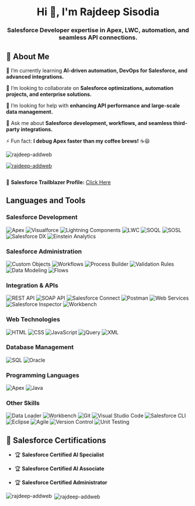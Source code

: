 <h1 align="center">Hi 👋, I'm Rajdeep Sisodia</h1>
<h3 align="center">Salesforce Developer expertise in Apex, LWC, automation, and seamless API connections.</h3>

## 🚀 About Me  
🌱 I’m currently learning **AI-driven automation, DevOps for Salesforce, and advanced integrations.**  

👯 I’m looking to collaborate on **Salesforce optimizations, automation projects, and enterprise solutions.**

🤝 I’m looking for help with **enhancing API performance and large-scale data management.**  

💬 Ask me about **Salesforce development, workflows, and seamless third-party integrations.**  

⚡ Fun fact: **I debug Apex faster than my coffee brews!** ☕😆  

<p align="left"> <img src="https://komarev.com/ghpvc/?username=rajdeep-addweb&label=Profile%20views&color=0e75b6&style=flat" alt="rajdeep-addweb" /> </p>

<p align="left"> <a href="https://github.com/ryo-ma/github-profile-trophy"><img src="https://github-profile-trophy.vercel.app/?username=rajdeep-addweb" alt="rajdeep-addweb" /></a> </p>

<p align="left"> <a href="https://twitter.com/" target="blank"><img src="https://img.shields.io/twitter/follow/?logo=twitter&style=for-the-badge" alt="" /></a> </p>

🔗 **Salesforce Trailblazer Profile:** [Click Here](https://www.salesforce.com/trailblazer/rajdeepsingh)

## Languages and Tools

### Salesforce Development  
![Apex](https://img.shields.io/badge/Apex-000000?style=for-the-badge&logo=salesforce&logoColor=white)  ![Visualforce](https://img.shields.io/badge/Visualforce-00A1E0?style=for-the-badge&logo=salesforce&logoColor=white)  ![Lightning Components](https://img.shields.io/badge/Lightning%20Components-0070D2?style=for-the-badge&logo=salesforce&logoColor=white)  ![LWC](https://img.shields.io/badge/LWC-00A1E0?style=for-the-badge&logo=salesforce&logoColor=white)  ![SOQL](https://img.shields.io/badge/SOQL-FF9900?style=for-the-badge&logo=database&logoColor=white)  ![SOSL](https://img.shields.io/badge/SOSL-FF9900?style=for-the-badge&logo=database&logoColor=white)  ![Salesforce DX](https://img.shields.io/badge/Salesforce%20DX-00A1E0?style=for-the-badge&logo=salesforce&logoColor=white)  ![Einstein Analytics](https://img.shields.io/badge/Einstein%20Analytics-005F9E?style=for-the-badge&logo=salesforce&logoColor=white)  

### Salesforce Administration  
![Custom Objects](https://img.shields.io/badge/Custom%20Objects-FF9900?style=for-the-badge&logo=database&logoColor=white)  ![Workflows](https://img.shields.io/badge/Workflows-0070D2?style=for-the-badge&logo=salesforce&logoColor=white)  ![Process Builder](https://img.shields.io/badge/Process%20Builder-00A1E0?style=for-the-badge&logo=salesforce&logoColor=white) ![Validation Rules](https://img.shields.io/badge/Validation%20Rules-FF5733?style=for-the-badge&logo=salesforce&logoColor=white) ![Data Modeling](https://img.shields.io/badge/Data%20Modeling-FF9900?style=for-the-badge&logo=database&logoColor=white)  ![Flows](https://img.shields.io/badge/Flows-00A1E0?style=for-the-badge&logo=salesforce&logoColor=white)  

### Integration & APIs  
![REST API](https://img.shields.io/badge/REST%20API-FF9900?style=for-the-badge&logo=api&logoColor=white)  ![SOAP API](https://img.shields.io/badge/SOAP%20API-0070D2?style=for-the-badge&logo=api&logoColor=white)  ![Salesforce Connect](https://img.shields.io/badge/Salesforce%20Connect-00A1E0?style=for-the-badge&logo=salesforce&logoColor=white)  ![Postman](https://img.shields.io/badge/Postman-FF6C37?style=for-the-badge&logo=postman&logoColor=white)  ![Web Services](https://img.shields.io/badge/Web%20Services-0070D2?style=for-the-badge&logo=xml&logoColor=white)  ![Salesforce Inspector](https://img.shields.io/badge/Salesforce%20Inspector-00A1E0?style=for-the-badge&logo=salesforce&logoColor=white)  ![Workbench](https://img.shields.io/badge/Workbench-FF9900?style=for-the-badge&logo=tools&logoColor=white)  

### Web Technologies  
![HTML](https://img.shields.io/badge/HTML-FF5722?style=for-the-badge&logo=html5&logoColor=white)  ![CSS](https://img.shields.io/badge/CSS-1572B6?style=for-the-badge&logo=css3&logoColor=white)  ![JavaScript](https://img.shields.io/badge/JavaScript-F7DF1E?style=for-the-badge&logo=javascript&logoColor=black)  ![jQuery](https://img.shields.io/badge/jQuery-0769AD?style=for-the-badge&logo=jquery&logoColor=white)  ![XML](https://img.shields.io/badge/XML-FF5733?style=for-the-badge&logo=xml&logoColor=white)  

### Database Management  
![SQL](https://img.shields.io/badge/SQL-4479A1?style=for-the-badge&logo=sqlite&logoColor=white)  ![Oracle](https://img.shields.io/badge/Oracle-F80000?style=for-the-badge&logo=oracle&logoColor=white)  

### Programming Languages  
![Apex](https://img.shields.io/badge/Apex-000000?style=for-the-badge&logo=salesforce&logoColor=white)  ![Java](https://img.shields.io/badge/Java-007396?style=for-the-badge&logo=java&logoColor=white)  

### Other Skills  
![Data Loader](https://img.shields.io/badge/Data%20Loader-FF9900?style=for-the-badge&logo=database&logoColor=white)  ![Workbench](https://img.shields.io/badge/Workbench-0070D2?style=for-the-badge&logo=tools&logoColor=white)  ![Git](https://img.shields.io/badge/Git-F05032?style=for-the-badge&logo=git&logoColor=white)  ![Visual Studio Code](https://img.shields.io/badge/VS%20Code-007ACC?style=for-the-badge&logo=visual-studio-code&logoColor=white)  ![Salesforce CLI](https://img.shields.io/badge/Salesforce%20CLI-00A1E0?style=for-the-badge&logo=salesforce&logoColor=white)  ![Eclipse](https://img.shields.io/badge/Eclipse-2C2255?style=for-the-badge&logo=eclipse&logoColor=white)  ![Agile](https://img.shields.io/badge/Agile-0070D2?style=for-the-badge&logo=agile&logoColor=white) ![Version Control](https://img.shields.io/badge/Version%20Control-F05032?style=for-the-badge&logo=git&logoColor=white) ![Unit Testing](https://img.shields.io/badge/Unit%20Testing-00A1E0?style=for-the-badge&logo=test&logoColor=white)  

## 📜 Salesforce Certifications
- 🏆 **Salesforce Certified AI Specialist**
  
- 🏆 **Salesforce Certified AI Associate**
  
- 🏆 **Salesforce Certified Administrator**
  
<p><img align="left" src="https://github-readme-stats.vercel.app/api/top-langs?username=rajdeep-addweb&show_icons=true&locale=en&layout=compact" alt="rajdeep-addweb" /></p>

<p>&nbsp;<img align="center" src="https://github-readme-stats.vercel.app/api?username=rajdeep-addweb&show_icons=true&locale=en" alt="rajdeep-addweb" /></p>

